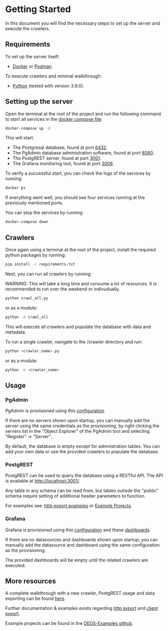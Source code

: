 # Getting Started
In this document you will find the necessary steps to set up the server and execute the crawlers.

## Requirements

To set up the server itself:
- [Docker](https://docs.docker.com/engine/install/) or [Podman](https://podman.io/).

To execute crawlers and minimal walkthrough:
- [Python](https://www.python.org/downloads/release/python-390/ ) (tested with version 3.9.0).

## Setting up the server

Open the terminal at the root of the project and run the following command to start all services in the [docker compose file](https://github.com/NOWUM/open-energy-data-server/blob/main/compose.yml):

```bash
docker-compose up -d
```

This will start:
- The Postgresql database, found at port [6432](http://localhost:6432 ).
- The PgAdmin database administration software, found at port [8080](http://localhost:8080/).
- The PostgREST server, found at port [3001](http://localhost:3001/).
- The Grafana monitoring tool, found at port [3006](http://localhost:3006/).

To verify a successful start, you can check the logs of the services by running:

```bash
docker ps
```

If everything went well, you should see four services running at the previously mentioned ports.


You can stop the services by running:

```bash
docker-compose down
```

## Crawlers
Once again using a terminal at the root of the project, install the required python packages by running:

```bash
pip install -r requirements.txt
```
Next, you can run all crawlers by running:

WARNING: This will take a long time and consume a lot of resources. It is recommended to run over the weekend or indivudually.

```bash
python crawl_all.py
```

or as a module:

```bash
python -m crawl_all
```

This will execute all crawlers and populate the database with data and metadata.

To run a single crawler, navigate to the /crawler directory and run:

```bash
python <crawler_name>.py
```

or as a module:

```bash
python -m <crawler_name>
```

## Usage

### PgAdmin
PgAdmin is provisioned using this [configuration](https://github.com/NOWUM/open-energy-data-server/blob/main/data/provisioning/pgadmin/servers.json)

If there are no servers shown upon startup, you can manually add the server using the same credentials as the provisioning, by right clicking the servers list in the "Object Explorer" of the PgAdmin tool and selecting "Register" -> "Server".

By default, the database is empty except for admnistration tables. You can add your own data or use the provided crawlers to populate the database.

### PostgREST
PostgREST can be used to query the database using a RESTful API. The API is available at [http://localhost:3001/](http://localhost:3001/).

Any table in any schema can be read from, but tables outisde the "public" schema require setting of additional header parameters to function.

For examples see: [http export examples](https://github.com/NOWUM/open-energy-data-server/blob/main/docs/source/examples/http_export_examples.md) or [Example Projects](https://github.com/NOWUM/OEDS-Examples).

### Grafana
Grafana is provisioned using this [configuration](https://github.com/NOWUM/open-energy-data-server/blob/main/data/provisioning/grafana/datasources/datasource.yml) and these [dashboards](https://github.com/NOWUM/open-energy-data-server/tree/main/data/provisioning/grafana/dashboards).

If there are no datasources and dashboards shown upon startup, you can manually add the datasource and dashboard using the same configuration as the provisioning.

The provided dashboards will be empty until the related crawlers are executed.

## More resources

A complete walkthrough with a new crawler, PostgREST usage and data exporting can be found [here](https://github.com/NOWUM/open-energy-data-server/blob/main/docs/source/minimal_walkthrough/minimal_example_walkthrough.md).

Further documentation & examples exists regarding [http export](https://github.com/NOWUM/open-energy-data-server/blob/main/docs/source/examples/http_export_examples.md) and [client export](https://github.com/NOWUM/open-energy-data-server/blob/main/docs/source/examples/client_export_examples.md).

Example projects can be found in the [OEDS-Examples github](https://github.com/NOWUM/OEDS-Examples).
